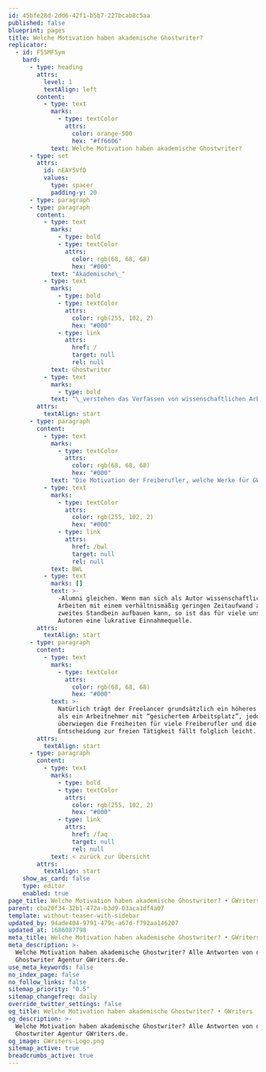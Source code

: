 ```yaml
---
id: 45bfe28d-2dd6-42f1-b5b7-227bcab8c5aa
published: false
blueprint: pages
title: Welche Motivation haben akademische Ghostwriter?
replicator:
  - id: F55MF5ym
    bard:
      - type: heading
        attrs:
          level: 1
          textAlign: left
        content:
          - type: text
            marks:
              - type: textColor
                attrs:
                  color: orange-500
                  hex: "#ff6606"
            text: Welche Motivation haben akademische Ghostwriter?
      - type: set
        attrs:
          id: nEAY5VfD
          values:
            type: spacer
            padding-y: 20
      - type: paragraph
      - type: paragraph
        content:
          - type: text
            marks:
              - type: bold
              - type: textColor
                attrs:
                  color: rgb(68, 68, 68)
                  hex: "#000"
            text: "Akademische\_"
          - type: text
            marks:
              - type: bold
              - type: textColor
                attrs:
                  color: rgb(255, 102, 2)
                  hex: "#000"
              - type: link
                attrs:
                  href: /
                  target: null
                  rel: null
            text: Ghostwriter
          - type: text
            marks:
              - type: bold
            text: "\_verstehen das Verfassen von wissenschaftlichen Arbeiten als ihre Profession – und verdienen damit Ihren Lebensunterhalt."
        attrs:
          textAlign: start
      - type: paragraph
        content:
          - type: text
            marks:
              - type: textColor
                attrs:
                  color: rgb(68, 68, 68)
                  hex: "#000"
            text: "Die Motivation der Freiberufler, welche Werke für GWriters erstellen sind sehr unterschiedlich. Im Grunde lässt sich allerdings feststellen, dass sicherlich die gleichen Beweggründe bestehen, wie bei jedem anderen Freiberufler auch. Ob Softwareentwickler, Ingenieur oder wissenschaftlicher Autor – als Freiberufler ergeben sich Freiheiten, in deren Genuss man als klassischer Arbeitnehmer selten kommen wird. Zum einen haben wissenschaftliche Autoren eine hohe zeitliche Flexibilität. Viele sind passionierte Autoren und nehmen nur die Aufträge an, an denen sie Freude finden und welche für sie in einem zeitlich akzeptablen Rahmen liegen. Weiter verdient ein Freiberufler oft mehr als ein fest Angestellter. Unsere Freiberufler sind häufig wissenschaftliche Mitarbeiter oder Doktoranden und weisen dadurch einen hohen Erfahrungsschatz beim Verfassen wissenschaftlicher Arbeiten auf. Auch als langjähriger Dozent an einer staatlichen Universität müssen diese meist mit Gehältern auskommen, welche den Einstiegsgehältern von frischen\_"
          - type: text
            marks:
              - type: textColor
                attrs:
                  color: rgb(255, 102, 2)
                  hex: "#000"
              - type: link
                attrs:
                  href: /bwl
                  target: null
                  rel: null
            text: BWL
          - type: text
            marks: []
            text: >-
              -Alumni gleichen. Wenn man sich als Autor wissenschaftlicher
              Arbeiten mit einem verhältnismäßig geringen Zeitaufwand also ein
              zweites Standbein aufbauen kann, so ist das für viele unserer
              Autoren eine lukrative Einnahmequelle.
        attrs:
          textAlign: start
      - type: paragraph
        content:
          - type: text
            marks:
              - type: textColor
                attrs:
                  color: rgb(68, 68, 68)
                  hex: "#000"
            text: >-
              Natürlich trägt der Freelancer grundsätzlich ein höheres Risiko
              als ein Arbeitnehmer mit “gesichertem Arbeitsplatz”, jedoch
              überwiegen die Freiheiten für viele Freiberufler und die
              Entscheidung zur freien Tätigkeit fällt folglich leicht.
        attrs:
          textAlign: start
      - type: paragraph
        content:
          - type: text
            marks:
              - type: bold
              - type: textColor
                attrs:
                  color: rgb(255, 102, 2)
                  hex: "#000"
              - type: link
                attrs:
                  href: /faq
                  target: null
                  rel: null
            text: < zurück zur Übersicht
        attrs:
          textAlign: start
    show_as_card: false
    type: editor
    enabled: true
page_title: Welche Motivation haben akademische Ghostwriter? • GWriters
parent: cba20f34-32b1-472a-b3d9-03aca1df4a07
template: without-teaser-with-sidebar
updated_by: 94ade404-9791-479c-a67d-f792aa146207
updated_at: 1686087798
meta_title: Welche Motivation haben akademische Ghostwriter? • GWriters
meta_description: >-
  Welche Motivation haben akademische Ghostwriter? Alle Antworten von der
  Ghostwriter Agentur GWriters.de.
use_meta_keywords: false
no_index_page: false
no_follow_links: false
sitemap_priority: "0.5"
sitemap_changefreq: daily
override_twitter_settings: false
og_title: Welche Motivation haben akademische Ghostwriter? • GWriters
og_description: >-
  Welche Motivation haben akademische Ghostwriter? Alle Antworten von der
  Ghostwriter Agentur GWriters.de.
og_image: GWriters-Logo.png
sitemap_active: true
breadcrumbs_active: true
---
```

